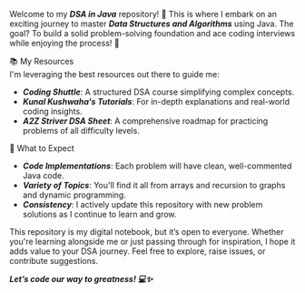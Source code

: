 Welcome to my ***DSA in Java*** repository! 🚀 This is where I embark on an exciting journey to master ***Data Structures and Algorithms*** using Java. The goal? To build a solid problem-solving foundation and ace coding interviews while enjoying the process! 🎯  

 📚 My Resources  
I'm leveraging the best resources out there to guide me:  
- ***Coding Shuttle***: A structured DSA course simplifying complex concepts.  
- ***Kunal Kushwaha's Tutorials***: For in-depth explanations and real-world coding insights.  
- ***A2Z Striver DSA Sheet***: A comprehensive roadmap for practicing problems of all difficulty levels.  

 🌟 What to Expect  
- ***Code Implementations***: Each problem will have clean, well-commented Java code.  
- ***Variety of Topics***: You'll find it all from arrays and recursion to graphs and dynamic programming.  
- ***Consistency***: I actively update this repository with new problem solutions as I continue to learn and grow.

This repository is my digital notebook, but it’s open to everyone. Whether you're learning alongside me or just passing through for inspiration, I hope it adds value to your DSA journey. Feel free to explore, raise issues, or contribute suggestions.  

***Let’s code our way to greatness! 💻✨***
